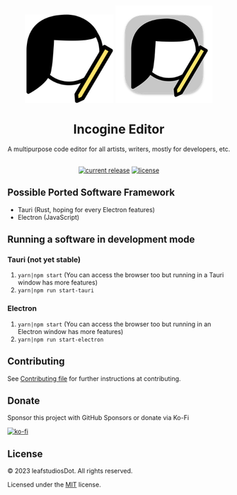<div id="header" align="center">
  <br />
  <img src="./electron/icons/icon.png" alt="Incogine Editor" width="200"/>
  <img src="./src-tauri/icons/Square310x310Logo.png" alt="Incogine Editor (macOS)" width="220"/>
  
  <h1>Incogine Editor</h1>
  A multipurpose code editor for all artists, writers, mostly for developers, etc.
</div>
<br />
<div id="badges" align="center">
  
  [![current release](https://img.shields.io/github/release/leafstudiosDot/incogine-editor.svg)](https://github.com/leafstudiosDot/incogine-editor/releases)
  [![license](https://img.shields.io/github/license/leafstudiosDot/incogine-editor.svg)](https://github.com/leafstudiosDot/incogine-editor/blob/master/LICENSE)
  
</div>

## Possible Ported Software Framework
- Tauri (Rust, hoping for every Electron features)
- Electron (JavaScript)

## Running a software in development mode
### Tauri (not yet stable)
1. `yarn|npm start` (You can access the browser too but running in a Tauri window has more features)
2. `yarn|npm run start-tauri`
### Electron
1. `yarn|npm start` (You can access the browser too but running in an Electron window has more features)
2. `yarn|npm run start-electron`

## Contributing
See [Contributing file](https://github.com/leafstudiosDot/incogine-editor/blob/master/CONTRIBUTING.md) for further instructions at contributing.

## Donate
Sponsor this project with GitHub Sponsors or donate via Ko-Fi


[![ko-fi](https://ko-fi.com/img/githubbutton_sm.svg)](https://ko-fi.com/I3I0GEOUS)

## License

© 2023 leafstudiosDot. All rights reserved.

Licensed under the [MIT](LICENSE.md) license.
